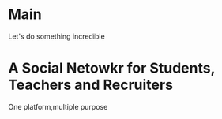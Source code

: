 # Main
Let's do something incredible
# A Social Netowkr for Students, Teachers and Recruiters
One platform,multiple purpose
